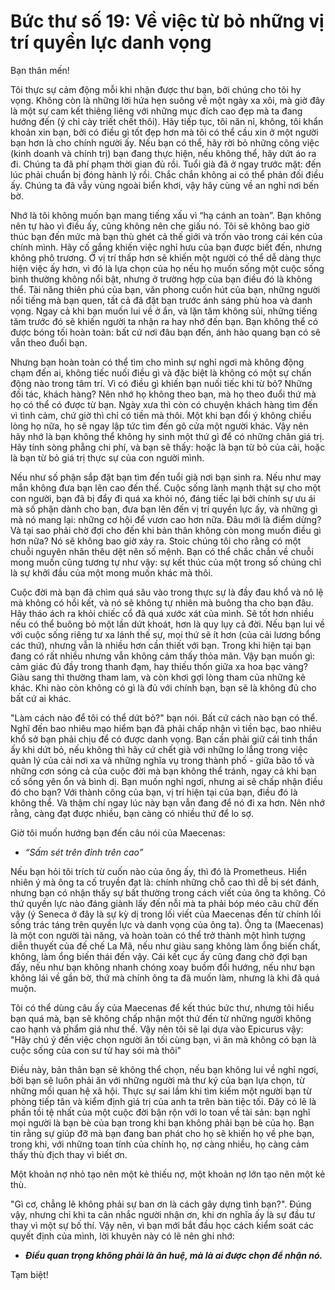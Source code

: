 # Bức thư số 19: Về việc từ bỏ những vị trí quyền lực danh vọng

Bạn thân mến!

Tôi thực sự cảm động mỗi khi nhận được thư bạn, bởi chúng cho tôi hy vọng. Không còn là những lời hứa hẹn suông về một ngày xa xôi, mà giờ đây là một sự cam kết thiêng liêng với những mục đích cao đẹp mà ta đang hướng đến (ý chỉ cày triết chết thôi). Hãy tiếp tục, tôi năn nỉ, không, tôi khẩn khoản xin bạn, bởi có điều gì tốt đẹp hơn mà tôi có thể cầu xin ở một người bạn hơn là cho chính người ấy. Nếu bạn có thể, hãy rời bỏ những công việc (kinh doanh và chính trị) bạn đang thực hiện, nếu không thể, hãy dứt áo ra đi. Chúng ta đã phí phạm thời gian đủ rồi. Tuổi già đã ở ngay trước mặt: đến lúc phải chuẩn bị đóng hành lý rồi. Chắc chắn không ai có thể phản đối điều ấy. Chúng ta đã vẫy vùng ngoài biển khơi, vậy hãy cùng về an nghỉ nơi bến bờ.

Nhớ là tôi không muốn bạn mang tiếng xấu vì “hạ cánh an toàn”. Bạn không nên tự hào vì điều ấy, cũng không nên che giấu nó. Tôi sẽ không bao giờ thúc bạn đến mức mà bạn thù ghét cả thế giới và trốn vào trong cái kén của chính mình. Hãy cố gắng khiến việc nghỉ hưu của bạn được biết đến, nhưng không phô trương. Ở vị trí thấp hơn sẽ khiến một người có thể dễ dàng thực hiện việc ấy hơn, vì đó là lựa chọn của họ nếu họ muốn sống một cuộc sống bình thường không nổi bật, nhưng ở trường hợp của bạn điều đó là không thể. Tài năng thiên phú của bạn, văn phong cuốn hút của bạn, những người nổi tiếng mà bạn quen, tất cả đã đặt bạn trước ánh sáng phù hoa và danh vọng. Ngay cả khi bạn muốn lui về ở ẩn, và lặn tăm không sủi, những tiếng tăm trước đó sẽ khiến người ta nhận ra hay nhớ đến bạn. Bạn không thể có được bóng tối hoàn toàn: bất cứ nơi đâu bạn đến, ánh hào quang bạn có sẽ vẫn theo đuổi bạn.

Nhưng bạn hoàn toàn có thể tìm cho mình sự nghỉ ngơi mà không động chạm đến ai, không tiếc nuối điều gì và đặc biệt là không có một sự chấn động nào trong tâm trí. Vì có điều gì khiến bạn nuối tiếc khi từ bỏ? Những đối tác, khách hàng? Nên nhớ họ không theo bạn, mà họ theo đuổi thứ mà họ có thể có được từ bạn. Ngày xưa thì còn có chuyện khách hàng tìm đến vì tình cảm, chứ giờ thì chỉ có tiền mà thôi. Một khi bạn đổi ý không chiều lòng họ nữa, họ sẽ ngay lập tức tìm đến gõ cửa một người khác. Vậy nên hãy nhớ là bạn không thể không hy sinh một thứ gì để có những chân giá trị. Hãy tính sòng phẳng chi phí, và bạn sẽ thấy: hoặc là bạn từ bỏ của cải, hoặc là bạn từ bỏ giá trị thực sự của con người mình.

Nếu như số phận sắp đặt bạn tìm đến tuổi già nơi bạn sinh ra. Nếu như may mắn không đưa bạn lên cao đến thế. Cuộc sống lành mạnh thật sự cho một con người, bạn đã bị đẩy đi quá xa khỏi nó, đáng tiếc lại bởi chính sự ưu ái mà số phận dành cho bạn, đưa bạn lên đến vị trí quyền lực ấy, và những gì mà nó mang lại: những cơ hội để vươn cao hơn nữa. Đâu mới là điểm dừng? Và tại sao phải chờ đợi cho đến khi bản thân không còn mong muốn điều gì hơn nữa? Nó sẽ không bao giờ xảy ra. Stoic chúng tôi cho rằng có một chuỗi nguyên nhân thêu dệt nên số mệnh. Bạn có thể chắc chắn về chuỗi mong muốn cũng tương tự như vậy: sự kết thúc của một trong số chúng chỉ là sự khởi đầu của một mong muốn khác mà thôi.

Cuộc đời mà bạn đã chìm quá sâu vào trong thực sự là đầy đau khổ và nô lệ mà không có hồi kết, và nó sẽ không tự nhiên mà buông tha cho bạn đâu. Hãy tháo ách ra khỏi chiếc cổ đã quá xước xát của mình. Sẽ tốt hơn nhiều nếu có thể buông bỏ một lần dứt khoát, hơn là quy lụy cả đời. Nếu bạn lui về với cuộc sống riêng tư xa lánh thế sự, mọi thứ sẽ ít hơn (của cải lương bổng các thứ), nhưng vẫn là nhiều hơn cần thiết với bạn. Trong khi hiện tại bạn đang có rất nhiều nhưng vẫn không cảm thấy thỏa mãn. Vậy bạn muốn gì: cảm giác đủ đầy trong thanh đạm, hay thiếu thốn giữa xa hoa bạc vàng? Giàu sang thì thường tham lam, và còn khơi gợi lòng tham của những kẻ khác. Khi nào còn không có gì là đủ với chính bạn, bạn sẽ là không đủ cho bất cứ ai khác.

"Làm cách nào để tôi có thể dứt bỏ?" bạn nói. Bất cứ cách nào bạn có thể. Nghĩ đến bao nhiêu mạo hiểm bạn đã phải chấp nhận vì tiền bạc, bao nhiêu khổ sở bạn phải chịu để có được danh vọng. Bạn cần phải giữ cái tinh thần ấy khi dứt bỏ, nếu không thì hãy cứ chết già với những lo lắng trong việc quản lý của cải nơi xa và những nghĩa vụ trong thành phố - giữa bão tố và những cơn sóng cả của cuộc đời mà bạn không thể tránh, ngay cả khi bạn cố sống yên ổn và bình dị. Bạn muốn nghỉ ngơi, nhưng ai sẽ chấp nhận điều đó cho bạn? Với thành công của bạn, vị trí hiện tại của bạn, điều đó là không thể. Và thậm chí ngay lúc này bạn vẫn đang để nó đi xa hơn. Nên nhớ rằng, càng đạt được nhiều, bạn càng có nhiều thứ để lo sợ.

Giờ tôi muốn hướng bạn đến câu nói của Maecenas:

- _“Sấm sét trên đỉnh trên cao”_

Nếu bạn hỏi tôi trích từ cuốn nào của ông ấy, thì đó là Prometheus. Hiển nhiên ý mà ông ta cố truyền đạt là: chính những chỗ cao thì dễ bị sét đánh, nhưng bạn có nhận thấy sự bất thường trong cách viết của ông ta không. Có thứ quyền lực nào đáng giành lấy đến nỗi mà ta phải bóp méo câu chữ đến vậy (ý Seneca ở đây là sự kỳ dị trong lối viết của Maecenas đến từ chính lối sống trác táng trên quyền lực và danh vọng của ông ta). Ông ta (Maecenas) là một con người tài năng, và hoàn toàn có thể trở thành một hình tượng diễn thuyết của đế chế La Mã, nếu như giàu sang không làm ổng biến chất, không, làm ổng biến thái đến vậy. Cái kết cục ấy cũng đang chờ đợi bạn đấy, nếu như bạn không nhanh chóng xoay buồm đổi hướng, nếu như bạn không lái về gần bờ, thứ mà chính ông ta đã muốn làm, nhưng là khi đã quá muộn.

Tôi có thể dùng câu ấy của Maecenas để kết thúc bức thư, nhưng tôi hiểu bạn quá mà, bạn sẽ không chấp nhận một thứ đến từ những người không cao hạnh và phẩm giá như thế. Vậy nên tôi sẽ lại dựa vào Epicurus vậy: "Hãy chú ý đến việc chọn người ăn tối cùng bạn, vì ăn mà không có bạn là cuộc sống của con sư tử hay sói mà thôi"

Điều này, bản thân bạn sẽ không thể chọn, nếu bạn không lui về nghỉ ngơi, bởi bạn sẽ luôn phải ăn với những người mà thư ký của bạn lựa chọn, từ những mối quan hệ xã hội. Thực sự sai lầm khi tìm kiếm một người bạn từ phòng tiếp tân và kiểm định giá trị của anh ta trên bàn tiệc tối. Đây có lẽ là phần tồi tệ nhất của một cuộc đời bận rộn với lo toan về tài sản: bạn nghĩ mọi người là bạn bè của bạn trong khi bạn không phải bạn bè của họ. Bạn tin rằng sự giúp đỡ mà bạn đang ban phát cho họ sẽ khiến họ về phe bạn, trong khi, với những toan tính của chính họ, nợ càng nhiều, họ càng cảm thấy thù địch thay vì biết ơn.

Một khoản nợ nhỏ tạo nên một kẻ thiếu nợ, một khoản nợ lớn tạo nên một kẻ thù.

"Gì cơ, chẳng lẽ không phải sự ban ơn là cách gây dựng tình bạn?". Đúng vậy, nhưng chỉ khi ta cân nhắc người nhận ơn, khi ơn nghĩa ấy là sự đầu tư thay vì một sự bố thí. Vậy nên, vì bạn mới bắt đầu học cách kiểm soát các quyết định của mình, lời khuyên này có lẽ nên ghi nhớ:

- ___Điều quan trọng không phải là ân huệ, mà là ai được chọn để nhận nó.___

Tạm biệt!